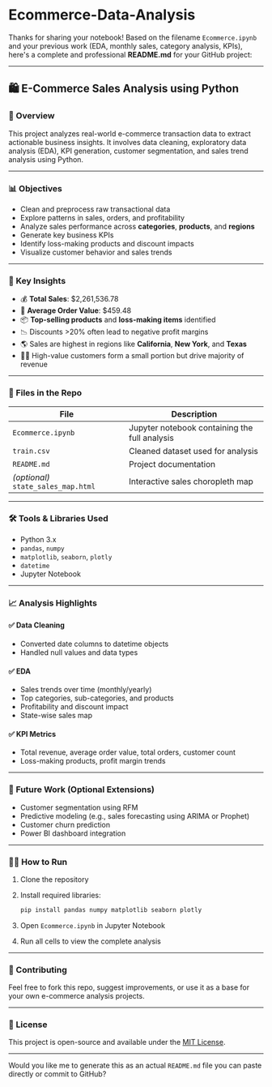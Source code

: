 # Ecommerce-Data-Analysis
Thanks for sharing your notebook! Based on the filename `Ecommerce.ipynb` and your previous work (EDA, monthly sales, category analysis, KPIs), here's a complete and professional **README.md** for your GitHub project:

---

## 🛍️ E-Commerce Sales Analysis using Python

### 📌 Overview

This project analyzes real-world e-commerce transaction data to extract actionable business insights. It involves data cleaning, exploratory data analysis (EDA), KPI generation, customer segmentation, and sales trend analysis using Python.

---

### 📊 Objectives

* Clean and preprocess raw transactional data
* Explore patterns in sales, orders, and profitability
* Analyze sales performance across **categories**, **products**, and **regions**
* Generate key business KPIs
* Identify loss-making products and discount impacts
* Visualize customer behavior and sales trends

---

### 🧠 Key Insights

* 💰 **Total Sales**: \$2,261,536.78
* 🧾 **Average Order Value**: \$459.48
* 📦 **Top-selling products** and **loss-making items** identified
* 📉 Discounts >20% often lead to negative profit margins
* 🌎 Sales are highest in regions like **California**, **New York**, and **Texas**
* 🧍‍♀️ High-value customers form a small portion but drive majority of revenue

---

### 📁 Files in the Repo

| File                                | Description                                   |
| ----------------------------------- | --------------------------------------------- |
| `Ecommerce.ipynb`                   | Jupyter notebook containing the full analysis |
| `train.csv`                         | Cleaned dataset used for analysis             |
| `README.md`                         | Project documentation                         |
| *(optional)* `state_sales_map.html` | Interactive sales choropleth map              |

---

### 🛠️ Tools & Libraries Used

* Python 3.x
* `pandas`, `numpy`
* `matplotlib`, `seaborn`, `plotly`
* `datetime`
* Jupyter Notebook

---

### 📈 Analysis Highlights

#### ✅ Data Cleaning

* Converted date columns to datetime objects
* Handled null values and data types

#### ✅ EDA

* Sales trends over time (monthly/yearly)
* Top categories, sub-categories, and products
* Profitability and discount impact
* State-wise sales map

#### ✅ KPI Metrics

* Total revenue, average order value, total orders, customer count
* Loss-making products, profit margin trends

---

### 📌 Future Work (Optional Extensions)

* Customer segmentation using RFM
* Predictive modeling (e.g., sales forecasting using ARIMA or Prophet)
* Customer churn prediction
* Power BI dashboard integration

---

### 🧑‍💻 How to Run

1. Clone the repository
2. Install required libraries:

   ```bash
   pip install pandas numpy matplotlib seaborn plotly
   ```
3. Open `Ecommerce.ipynb` in Jupyter Notebook
4. Run all cells to view the complete analysis

---

### 🤝 Contributing

Feel free to fork this repo, suggest improvements, or use it as a base for your own e-commerce analysis projects.

---

### 📜 License

This project is open-source and available under the [MIT License](LICENSE).

---

Would you like me to generate this as an actual `README.md` file you can paste directly or commit to GitHub?
